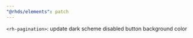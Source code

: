 ```yaml
---
"@rhds/elements": patch
---
```


`<rh-pagination>`: update dark scheme disabled button background color
